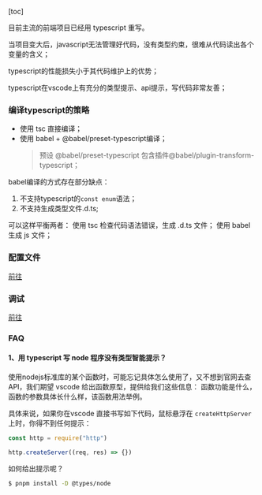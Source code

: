 [toc]

目前主流的前端项目已经用 typescript 重写。

当项目变大后，javascript无法管理好代码，没有类型约束，很难从代码读出各个变量的含义；

typescript的性能损失小于其代码维护上的优势；

typescript在vscode上有充分的类型提示、api提示，写代码非常友善；


### 编译typescript的策略
* 使用 tsc 直接编译；
* 使用 babel + @babel/preset-typescript编译；
  > 预设 @babel/preset-typescript 包含插件@babel/plugin-transform-typescript；

babel编译的方式存在部分缺点：
1. 不支持typescript的`const enum`语法；
2. 不支持生成类型文件.d.ts;

可以这样平衡两者：
使用 tsc 检查代码语法错误，生成 .d.ts 文件；
使用 babel 生成 js 文件；


### 配置文件
[前往](./tsconfig%E9%85%8D%E7%BD%AE%E6%96%87%E4%BB%B6.md)

### 调试
[前往](../调试/README.md)


### FAQ
#### 1、用 typescript 写 node 程序没有类型智能提示？
使用nodejs标准库的某个函数时，可能忘记具体怎么使用了，又不想到官网去查API，我们期望 vscode 给出函数原型，提供给我们这些信息： 函数功能是什么，函数的参数具体长什么样，该函数用法举例。

具体来说，如果你在vscode 直接书写如下代码，鼠标悬浮在 `createHttpServer` 上时，你得不到任何提示：
```js
const http = require("http")

http.createServer((req, res) => {})
```

如何给出提示呢？
```bash
$ pnpm install -D @types/node
```